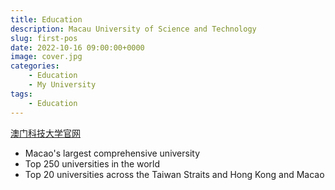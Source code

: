 ```yaml
---
title: Education
description: Macau University of Science and Technology
slug: first-pos
date: 2022-10-16 09:00:00+0000
image: cover.jpg
categories:
    - Education
    - My University
tags:
    - Education
---
```


[澳门科技大学官网](https://www.must.edu.mo/)

- Macao's largest comprehensive university
- Top 250 universities in the world
- Top 20 universities across the Taiwan Straits and Hong Kong and Macao


